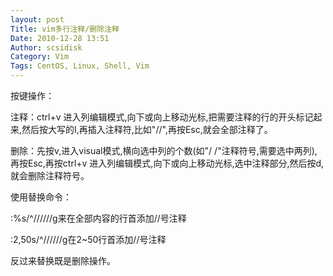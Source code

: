 ```yaml
---
layout: post
Title: vim多行注释/删除注释
Date: 2010-12-28 13:51
Author: scsidisk
Category: Vim
Tags: CentOS, Linux, Shell, Vim
---
```


按键操作：

注释：ctrl+v
进入列编辑模式,向下或向上移动光标,把需要注释的行的开头标记起来,然后按大写的I,再插入注释符,比如"//",再按Esc,就会全部注释了。

删除：先按v,进入visual模式,横向选中列的个数(如"/
/"注释符号,需要选中两列),再按Esc,再按ctrl+v
进入列编辑模式,向下或向上移动光标,选中注释部分,然后按d,
就会删除注释符号。

使用替换命令：

:%s/\^//////g来在全部内容的行首添加//号注释

:2,50s/\^//////g在2\~50行首添加//号注释

反过来替换既是删除操作。
